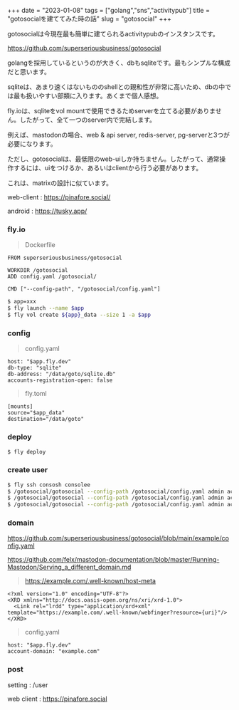 +++
date = "2023-01-08"
tags = ["golang","sns","activitypub"]
title = "gotosocialを建ててみた時の話"
slug = "gotosocial"
+++

gotosocialは今現在最も簡単に建てられるactivitypubのインスタンスです。

https://github.com/superseriousbusiness/gotosocial

golangを採用しているというのが大きく、dbもsqliteです。最もシンプルな構成だと思います。

sqliteは、あまり速くはないもののshellとの親和性が非常に高いため、dbの中では最も扱いやすい部類に入ります。あくまで個人感想。

fly.ioは、sqliteをvol mountで使用できるためserverを立てる必要がありません。したがって、全て一つのserver内で完結します。

例えば、mastodonの場合、web & api server, redis-server, pg-serverと3つが必要になります。

ただし、gotosocialは、最低限のweb-uiしか持ちません。したがって、通常操作するには、uiをつけるか、あるいはclientから行う必要があります。

これは、matrixの設計に似ています。

web-client : https://pinafore.social/

android : https://tusky.app/

### fly.io

> Dockerfile

```
FROM superseriousbusiness/gotosocial

WORKDIR /gotosocial
ADD config.yaml /gotosocial/

CMD ["--config-path", "/gotosocial/config.yaml"]
```

```sh
$ app=xxx
$ fly launch --name $app
$ fly vol create ${app}_data --size 1 -a $app
```

### config

> config.yaml

```
host: "$app.fly.dev"
db-type: "sqlite"
db-address: "/data/goto/sqlite.db"
accounts-registration-open: false
```

> fly.toml

```
[mounts]
source="$app_data"
destination="/data/goto"
```

### deploy

```sh
$ fly deploy
```

### create user

```sh
$ fly ssh consosh consolee
$ /gotosocial/gotosocial --config-path /gotosocial/config.yaml admin account create --username $user --email $mail --password $pass
$ /gotosocial/gotosocial --config-path /gotosocial/config.yaml admin account confirm --username $user
$ /gotosocial/gotosocial --config-path /gotosocial/config.yaml admin account promote --username $user
```

### domain

https://github.com/superseriousbusiness/gotosocial/blob/main/example/config.yaml

https://github.com/felx/mastodon-documentation/blob/master/Running-Mastodon/Serving_a_different_domain.md

> https://example.com/.well-known/host-meta

```
<?xml version="1.0" encoding="UTF-8"?>
<XRD xmlns="http://docs.oasis-open.org/ns/xri/xrd-1.0">
  <Link rel="lrdd" type="application/xrd+xml" template="https://example.com/.well-known/webfinger?resource={uri}"/>
</XRD>
```

> config.yaml

```
host: "$app.fly.dev"
account-domain: "example.com"
```

### post

setting : /user

web client : https://pinafore.social

